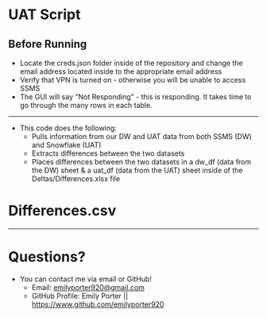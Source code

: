 # UAT Script

## Before Running
* Locate the creds.json folder inside of the repository and change the email address located inside to the appropriate email address
* Verify that VPN is turned on - otherwise you will be unable to access SSMS
* The GUI will say "Not Responding" - this is responding. It takes time to go through the many rows in each table.

-----

* This code does the following:
    * Pulls information from our DW and UAT data from both SSMS (DW) and Snowflake (UAT)
    * Extracts differences between the two datasets
    * Places differences between the two datasets in a dw_df (data from the DW) sheet & a uat_df (data from the UAT) sheet inside of the Deltas/Differences.xlsx file


# Differences.csv

<!-- <p>
  <img 
    src=Photos/colored_cells.png
  >
</p> -->

-----

# Questions?
* You can contact me via email or GitHub!
    * Email: emilyporter920@gmail.com
    * GitHub Profile: Emily Porter || https://www.github.com/emilyporter920 